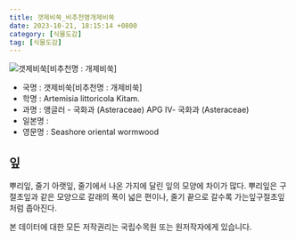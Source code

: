 ```yaml
---
title: 갯제비쑥_비추천명개제비쑥
date: 2023-10-21, 18:15:14 +0800
category: [식물도감]
tag: [식물도감]
---
```




![갯제비쑥[비추천명 : 개제비쑥]](http://www.nature.go.kr/fileUpload/plants/basic/Compositae/Artemisia/10554/10554_1_th2.jpg)
- 국명 : 갯제비쑥[비추천명 : 개제비쑥]
- 학명 : Artemisia littoricola Kitam.
- 과명 : 앵글러 - 국화과 (Asteraceae) APG Ⅳ- 국화과 (Asteraceae)
- 일본명 : 
- 영문명 : Seashore oriental wormwood


## 잎
뿌리잎, 줄기 아랫잎, 줄기에서 나온 가지에 달린 잎의 모양에 차이가 많다. 뿌리잎은 구절초잎과 같은 모양으로 갈래의 폭이 넓은 편이나, 줄기 끝으로 갈수록 가는잎구절초잎처럼 좁아진다.






본 데이터에 대한 모든 저작권리는 국립수목원 또는 원저작자에게 있습니다.

